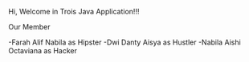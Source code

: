 Hi, Welcome in Trois Java Application!!!

Our Member

-Farah Alif Nabila as Hipster
-Dwi Danty Aisya as Hustler
-Nabila Aishi Octaviana as Hacker
